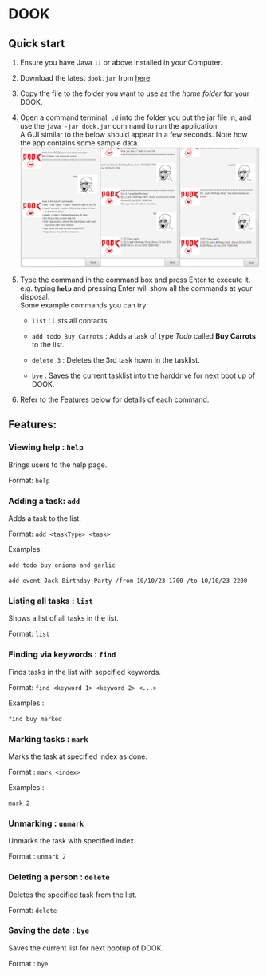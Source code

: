 # DOOK

## Quick start

1. Ensure you have Java `11` or above installed in your Computer.

1. Download the latest `dook.jar` from [here](https://github.com/iapetusbob/ip/releases).

1. Copy the file to the folder you want to use as the _home folder_ for your DOOK.

1. Open a command terminal, `cd` into the folder you put the jar file in, and use the `java -jar dook.jar` command to run the application.<br>
   A GUI similar to the below should appear in a few seconds. Note how the app contains some sample data.<br>
   ![Ui](Ui.png)

1. Type the command in the command box and press Enter to execute it. e.g. typing **`help`** and pressing Enter will show all the commands at your disposal.<br>
   Some example commands you can try:

   * `list` : Lists all contacts.

   * `add todo Buy Carrots` : Adds a task of type *Todo* called **Buy Carrots** to the list.

   * `delete 3` : Deletes the 3rd task hown in the tasklist.

   * `bye` : Saves the current tasklist into the harddrive for next boot up of DOOK.

1. Refer to the [Features](#features) below for details of each command.

## Features:

### Viewing help : ``help``

Brings users to the help page.

Format: ``help``

### Adding a task: ``add``

Adds a task to the list.

Format: ``add <taskType> <task>``

Examples:

``add todo buy onions and garlic``

``add event Jack Birthday Party /from 10/10/23 1700 /to 10/10/23 2200``

### Listing all tasks : ``list``

Shows a list of all tasks in the list.

Format: ``list``

### Finding via keywords : ``find ``

Finds tasks in the list with sepcified keywords.

Format: ``find <keyword 1> <keyword 2> <...>``

Examples :

``find buy marked``

### Marking tasks : ``mark ``

Marks the task at specified index as done.

Format : ``mark <index>``

Examples :

``mark 2``

### Unmarking : ``unmark``

Unmarks the task with specified index.

Format : ``unmark 2``

### Deleting a person : ``delete``

Deletes the specified task from the list.

Format: ``delete``

### Saving the data : ``bye``

Saves the current list for next bootup of DOOK.

Format : ``bye``
